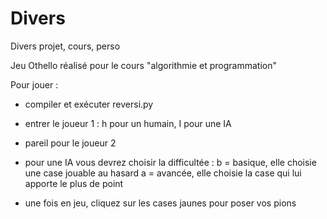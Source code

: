 # Divers
Divers projet, cours, perso

Jeu Othello réalisé pour le cours "algorithmie et programmation" 

Pour jouer :

- compiler et exécuter reversi.py
- entrer le joueur 1 : h pour un humain, I pour une IA
- pareil pour le joueur 2

- pour une IA vous devrez choisir la difficultée : 
  b = basique, elle choisie une case jouable au hasard
  a = avancée, elle choisie la case qui lui apporte le plus de point

- une fois en jeu, cliquez sur les cases jaunes pour poser vos pions
